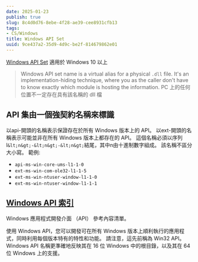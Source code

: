 ```yaml
---
date: 2025-01-23
publish: true
slug: 8c4d0d76-8ebe-4f28-ae39-cee8931cfb13
tags:
- CS/Windows
title: Windows API Set
uuid: 9ce437a2-35d9-4d9c-be2f-814679862e01
---
```

[Windows API Set](https://learn.microsoft.com/en-us/windows/win32/apiindex/windows-apisets)
適用於 Windows 10 以上

> Windows API set name is a virtual alias for a physical `.dll` file. It's an implementation-hiding technique, where you as the caller don't have to know exactly which module is hosting the information.
> PC 上的任何位置不一定存在具有該名稱的 dll 檔



## API 集由一個強契約名稱來標識

以api-開頭的名稱表示保證存在於所有 Windows 版本上的 API。
以ext-開頭的名稱表示可能並非在所有 Windows 版本上都存在的 API。
這個名稱必須以序列l`&lt;n&gt;-&lt;n&gt;-&lt;n&gt;`結尾，其中n由十進制數字組成。
該名稱不區分大小寫。
範例:

- `api-ms-win-core-ums-l1-1-0`
- `ext-ms-win-com-ole32-l1-1-5`
- `ext-ms-win-ntuser-window-l1-1-0`
- `ext-ms-win-ntuser-window-l1-1-1`

## [Windows API 索引](https://learn.microsoft.com/zh-tw/windows/win32/apiindex/windows-api-list)

Windows 應用程式開發介面 （API） 參考內容清單。

使用 Windows API，您可以開發可在所有 Windows 版本上順利執行的應用程式，同時利用每個版本特有的特性和功能。 請注意，這先前稱為 Win32 API。Windows API 名稱更準確地反映其在 16 位 Windows 中的根目錄，以及其在 64 位 Windows 上的支援。
